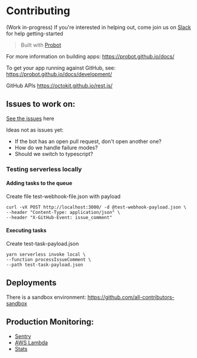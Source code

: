 # Contributing
(Work in-progress)
If you're interested in helping out, come join us on [Slack](https://join.slack.com/t/all-contributors/shared_invite/enQtNTE3ODMyMTA4NTk0LTUwZDMxZGZkMmViMzYzYzk2YTM2NjRkZGM5Yzc0ZTc5NmYzNWY3Y2Q0ZTY3ZmFhZDgyY2E3ZmIzNWQwMTUxZmE) for help getting-started


>Built with [Probot](https://github.com/probot/probot)

For more information on building apps: https://probot.github.io/docs/

To get your app running against GitHub, see: https://probot.github.io/docs/development/

GitHub APIs https://octokit.github.io/rest.js/



## Issues to work on:
[See the issues](https://github.com/all-contributors/all-contributors-bot/issues) here

Ideas not as issues yet:
- If the bot has an open pull request, don't open another one?
- How do we handle failure modes?
- Should we switch to typescript?



### Testing serverless locally

#### Adding tasks to the queue
Create file test-webhook-file.json with payload
```
curl -vX POST http://localhost:3000/ -d @test-webhook-payload.json \
--header "Content-Type: application/json" \
--header "X-GitHub-Event: issue_comment"
```

#### Executing tasks
Create test-task-payload.json
```
yarn serverless invoke local \
--function processIssueComment \
--path test-task-payload.json
```


## Deployments
There is a sandbox environment:
https://github.com/all-contributors-sandbox


## Production Monitoring:
- [Sentry](https://sentry.io/all-contributors/github-bot/)
- [AWS Lambda](https://console.aws.amazon.com/lambda/home?region=us-east-1#/functions/all-contributors-bot-prod-githubWebhook?tab=monitoring)
- [Stats](https://gkioebvccg.execute-api.us-east-1.amazonaws.com/prod/probot/stats)
